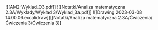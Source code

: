 ![[AM2-Wyklad_03.pdf]]
![[Notatki/Analiza matematyczna 2.3A/Wykłady/Wykład 3/Wyklad_3a.pdf]]
![[Drawing 2023-03-08 14.00.06.excalidraw]][[Notatki/Analiza matematyczna 2.3A/Ćwiczenia/Ćwiczenia 3/Ćwiczenia 3]]